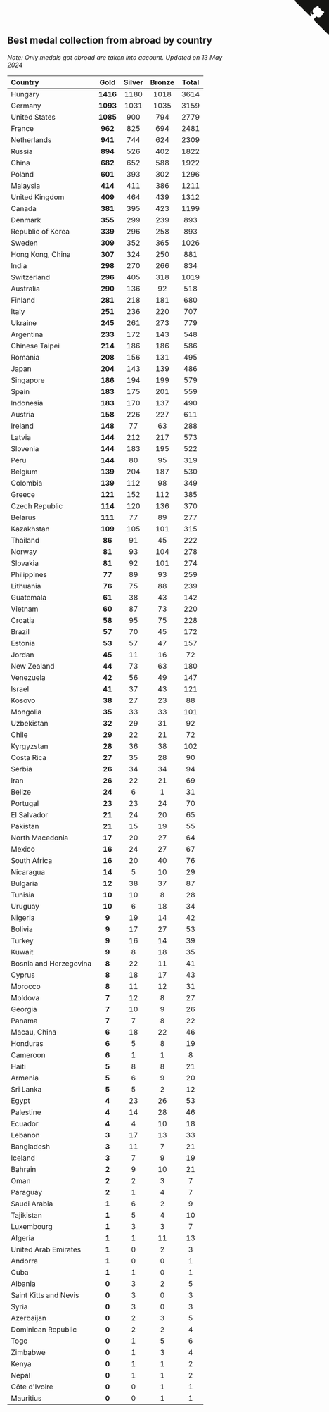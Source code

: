 ## Best medal collection from abroad by country

*Note: Only medals got abroad are taken into account.*
*Updated on 13 May 2024*

| Country | Gold | Silver | Bronze | Total |
| :--- | :--: | :--: | :--: | :--: |
| Hungary | **1416** | 1180 | 1018 | 3614 |
| Germany | **1093** | 1031 | 1035 | 3159 |
| United States | **1085** | 900 | 794 | 2779 |
| France | **962** | 825 | 694 | 2481 |
| Netherlands | **941** | 744 | 624 | 2309 |
| Russia | **894** | 526 | 402 | 1822 |
| China | **682** | 652 | 588 | 1922 |
| Poland | **601** | 393 | 302 | 1296 |
| Malaysia | **414** | 411 | 386 | 1211 |
| United Kingdom | **409** | 464 | 439 | 1312 |
| Canada | **381** | 395 | 423 | 1199 |
| Denmark | **355** | 299 | 239 | 893 |
| Republic of Korea | **339** | 296 | 258 | 893 |
| Sweden | **309** | 352 | 365 | 1026 |
| Hong Kong, China | **307** | 324 | 250 | 881 |
| India | **298** | 270 | 266 | 834 |
| Switzerland | **296** | 405 | 318 | 1019 |
| Australia | **290** | 136 | 92 | 518 |
| Finland | **281** | 218 | 181 | 680 |
| Italy | **251** | 236 | 220 | 707 |
| Ukraine | **245** | 261 | 273 | 779 |
| Argentina | **233** | 172 | 143 | 548 |
| Chinese Taipei | **214** | 186 | 186 | 586 |
| Romania | **208** | 156 | 131 | 495 |
| Japan | **204** | 143 | 139 | 486 |
| Singapore | **186** | 194 | 199 | 579 |
| Spain | **183** | 175 | 201 | 559 |
| Indonesia | **183** | 170 | 137 | 490 |
| Austria | **158** | 226 | 227 | 611 |
| Ireland | **148** | 77 | 63 | 288 |
| Latvia | **144** | 212 | 217 | 573 |
| Slovenia | **144** | 183 | 195 | 522 |
| Peru | **144** | 80 | 95 | 319 |
| Belgium | **139** | 204 | 187 | 530 |
| Colombia | **139** | 112 | 98 | 349 |
| Greece | **121** | 152 | 112 | 385 |
| Czech Republic | **114** | 120 | 136 | 370 |
| Belarus | **111** | 77 | 89 | 277 |
| Kazakhstan | **109** | 105 | 101 | 315 |
| Thailand | **86** | 91 | 45 | 222 |
| Norway | **81** | 93 | 104 | 278 |
| Slovakia | **81** | 92 | 101 | 274 |
| Philippines | **77** | 89 | 93 | 259 |
| Lithuania | **76** | 75 | 88 | 239 |
| Guatemala | **61** | 38 | 43 | 142 |
| Vietnam | **60** | 87 | 73 | 220 |
| Croatia | **58** | 95 | 75 | 228 |
| Brazil | **57** | 70 | 45 | 172 |
| Estonia | **53** | 57 | 47 | 157 |
| Jordan | **45** | 11 | 16 | 72 |
| New Zealand | **44** | 73 | 63 | 180 |
| Venezuela | **42** | 56 | 49 | 147 |
| Israel | **41** | 37 | 43 | 121 |
| Kosovo | **38** | 27 | 23 | 88 |
| Mongolia | **35** | 33 | 33 | 101 |
| Uzbekistan | **32** | 29 | 31 | 92 |
| Chile | **29** | 22 | 21 | 72 |
| Kyrgyzstan | **28** | 36 | 38 | 102 |
| Costa Rica | **27** | 35 | 28 | 90 |
| Serbia | **26** | 34 | 34 | 94 |
| Iran | **26** | 22 | 21 | 69 |
| Belize | **24** | 6 | 1 | 31 |
| Portugal | **23** | 23 | 24 | 70 |
| El Salvador | **21** | 24 | 20 | 65 |
| Pakistan | **21** | 15 | 19 | 55 |
| North Macedonia | **17** | 20 | 27 | 64 |
| Mexico | **16** | 24 | 27 | 67 |
| South Africa | **16** | 20 | 40 | 76 |
| Nicaragua | **14** | 5 | 10 | 29 |
| Bulgaria | **12** | 38 | 37 | 87 |
| Tunisia | **10** | 10 | 8 | 28 |
| Uruguay | **10** | 6 | 18 | 34 |
| Nigeria | **9** | 19 | 14 | 42 |
| Bolivia | **9** | 17 | 27 | 53 |
| Turkey | **9** | 16 | 14 | 39 |
| Kuwait | **9** | 8 | 18 | 35 |
| Bosnia and Herzegovina | **8** | 22 | 11 | 41 |
| Cyprus | **8** | 18 | 17 | 43 |
| Morocco | **8** | 11 | 12 | 31 |
| Moldova | **7** | 12 | 8 | 27 |
| Georgia | **7** | 10 | 9 | 26 |
| Panama | **7** | 7 | 8 | 22 |
| Macau, China | **6** | 18 | 22 | 46 |
| Honduras | **6** | 5 | 8 | 19 |
| Cameroon | **6** | 1 | 1 | 8 |
| Haiti | **5** | 8 | 8 | 21 |
| Armenia | **5** | 6 | 9 | 20 |
| Sri Lanka | **5** | 5 | 2 | 12 |
| Egypt | **4** | 23 | 26 | 53 |
| Palestine | **4** | 14 | 28 | 46 |
| Ecuador | **4** | 4 | 10 | 18 |
| Lebanon | **3** | 17 | 13 | 33 |
| Bangladesh | **3** | 11 | 7 | 21 |
| Iceland | **3** | 7 | 9 | 19 |
| Bahrain | **2** | 9 | 10 | 21 |
| Oman | **2** | 2 | 3 | 7 |
| Paraguay | **2** | 1 | 4 | 7 |
| Saudi Arabia | **1** | 6 | 2 | 9 |
| Tajikistan | **1** | 5 | 4 | 10 |
| Luxembourg | **1** | 3 | 3 | 7 |
| Algeria | **1** | 1 | 11 | 13 |
| United Arab Emirates | **1** | 0 | 2 | 3 |
| Andorra | **1** | 0 | 0 | 1 |
| Cuba | **1** | 1 | 0 | 1 |
| Albania | **0** | 3 | 2 | 5 |
| Saint Kitts and Nevis | **0** | 3 | 0 | 3 |
| Syria | **0** | 3 | 0 | 3 |
| Azerbaijan | **0** | 2 | 3 | 5 |
| Dominican Republic | **0** | 2 | 2 | 4 |
| Togo | **0** | 1 | 5 | 6 |
| Zimbabwe | **0** | 1 | 3 | 4 |
| Kenya | **0** | 1 | 1 | 2 |
| Nepal | **0** | 1 | 1 | 2 |
| Côte d'Ivoire | **0** | 0 | 1 | 1 |
| Mauritius | **0** | 0 | 1 | 1 |


<a href="https://github.com/jonatanklosko/wca_statistics" class="github-corner" aria-label="View source on Github"><svg width="80" height="80" viewBox="0 0 250 250" style="fill:#151513; color:#fff; position: absolute; top: 0; border: 0; right: 0;" aria-hidden="true"><path d="M0,0 L115,115 L130,115 L142,142 L250,250 L250,0 Z"></path><path d="M128.3,109.0 C113.8,99.7 119.0,89.6 119.0,89.6 C122.0,82.7 120.5,78.6 120.5,78.6 C119.2,72.0 123.4,76.3 123.4,76.3 C127.3,80.9 125.5,87.3 125.5,87.3 C122.9,97.6 130.6,101.9 134.4,103.2" fill="currentColor" style="transform-origin: 130px 106px;" class="octo-arm"></path><path d="M115.0,115.0 C114.9,115.1 118.7,116.5 119.8,115.4 L133.7,101.6 C136.9,99.2 139.9,98.4 142.2,98.6 C133.8,88.0 127.5,74.4 143.8,58.0 C148.5,53.4 154.0,51.2 159.7,51.0 C160.3,49.4 163.2,43.6 171.4,40.1 C171.4,40.1 176.1,42.5 178.8,56.2 C183.1,58.6 187.2,61.8 190.9,65.4 C194.5,69.0 197.7,73.2 200.1,77.6 C213.8,80.2 216.3,84.9 216.3,84.9 C212.7,93.1 206.9,96.0 205.4,96.6 C205.1,102.4 203.0,107.8 198.3,112.5 C181.9,128.9 168.3,122.5 157.7,114.1 C157.9,116.9 156.7,120.9 152.7,124.9 L141.0,136.5 C139.8,137.7 141.6,141.9 141.8,141.8 Z" fill="currentColor" class="octo-body"></path></svg></a><style>.github-corner:hover .octo-arm{animation:octocat-wave 560ms ease-in-out}@keyframes octocat-wave{0%,100%{transform:rotate(0)}20%,60%{transform:rotate(-25deg)}40%,80%{transform:rotate(10deg)}}@media (max-width:500px){.github-corner:hover .octo-arm{animation:none}.github-corner .octo-arm{animation:octocat-wave 560ms ease-in-out}}</style>
